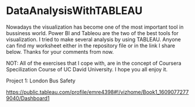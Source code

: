 # DataAnalysisWithTABLEAU

Nowadays the visualization has become one of the most important tool in bussiness world. Power BI and Tableou are the two of the best tools for visualization. I tried to make several analysis by using TABLEAU. Anyone can find my worksheet either in the repository file or in the link I share below. Thanks for your comments from now.

NOT: All of the exercises that I cope with, are in the concept of Coursera Specilization Course of UC David University. 
I hope you all enjoy it. 

Project 1: London Bus Safety

https://public.tableau.com/profile/emre4398#!/vizhome/Book1_16090772779040/Dashboard1



